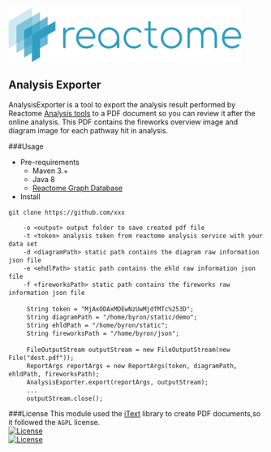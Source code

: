 ![reactome](src/main/resources/org/reactome/server/tools/analysis/exporter/playground/util/images/logo.png)

Analysis Exporter
---
AnalysisExporter is a tool to export the analysis result performed by Reactome [Analysis tools](https://reactome.org/PathwayBrowser/#TOOL=AT) to a PDF document so you can review it after the online analysis. 
This PDF contains the fireworks overview image and diagram image for each pathway hit in analysis. 
 
###Usage
* Pre-requirements  
    * Maven 3.+  
    * Java 8  
    * [Reactome Graph Database](https://reactome.org/dev/graph-database)
* Install
```git
git clone https://github.com/xxx
```

```
    -o <output> output folder to save created pdf file
    -t <token> analysis token from reactome analysis service with your data set
    -d <diagramPath> static path contains the diagram raw information json file
    -e <ehdlPath> static path contains the ehld raw information json file
    -f <fireworksPath> static path contains the fireworks raw information json file
   
     String token = "MjAxODAxMDEwNzUwMjdfMTc%253D";
     String diagramPath = "/home/byron/static/demo";
     String ehldPath = "/home/byron/static";
     String fireworksPath = "/home/byron/json";
                
     FileOutputStream outputStream = new FileOutputStream(new File("dest.pdf"));
     ReportArgs reportArgs = new ReportArgs(token, diagramPath, ehldPath, fireworksPath);
     AnalysisExporter.export(reportArgs, outputStream);
     ...
     outputStream.close();
```
###License
This module used the [iText](https://itextpdf.com) library to create PDF documents,so it followed the `AGPL` license.  
[![License](https://img.shields.io/badge/license-AGPL%203.0-blue.svg?style=plastic)](https://opensource.org/licenses/AGPL-3.0)  
[![License](https://img.shields.io/badge/license-Apache%202.0-blue.svg?style=plastic)](https://opensource.org/licenses/Apache-2.0)